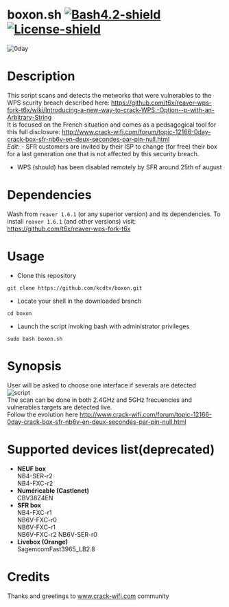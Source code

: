 # boxon.sh [![Bash4.2-shield]](http://tldp.org/LDP/abs/html/bashver4.html#AEN21220) [![License-shield]](https://raw.githubusercontent.com/v1s1t0r1sh3r3/airgeddon/master/LICENSE.md)  
![0day]

# **Description**  

This script scans and detects the metworks that were vulnerables to the WPS scurity breach described here: https://github.com/t6x/reaver-wps-fork-t6x/wiki/Introducing-a-new-way-to-crack-WPS:-Option--p-with-an-Arbitrary-String  
It is focused on the French situation and comes as a pedsagogical tool for this full disclosure: http://www.crack-wifi.com/forum/topic-12166-0day-crack-box-sfr-nb6v-en-deux-secondes-par-pin-null.html  
*Edit*: - SFR customers are invited by their ISP to change (for free) their box for a last generation one that is not affected by this security breach.   
 - WPS (should) has been disabled remotely by SFR around 25th of august 
  
# **Dependencies**  
  
Wash from `reaver 1.6.1` (or any superior version) and its dependencies. To install `reaver 1.6.1` (and other versions) visit: https://github.com/t6x/reaver-wps-fork-t6x  
  
  
# **Usage**  

- Clone this repository
```
git clone https://github.com/kcdtv/boxon.git
```   
- Locate your shell in the downloaded branch   
```
cd boxon
```
- Launch the script invoking bash with administrator privileges
```
sudo bash boxon.sh
```
  
  
# **Synopsis**  
  
User will be asked to choose one interface if severals are detected  
![script]  
The scan can be done in both 2.4GHz and 5GHz frecuencies and vulnerables targets are detected live.  
Follow the evolution here http://www.crack-wifi.com/forum/topic-12166-0day-crack-box-sfr-nb6v-en-deux-secondes-par-pin-null.html


# **Supported devices list**(deprecated)  

- **NEUF box**  
NB4-SER-r2  
NB4-FXC-r2  
- **Numéricable (Castlenet)**  
CBV38Z4EN  
- **SFR box**  
NB4-FXC-r1  
NB6V-FXC-r0  
NB6V-FXC-r1  
NB6V-FXC-r2
NB6V-SER-r0  
- **Livebox (Orange)**  
SagemcomFast3965_LB2.8


# **Credits**

Thanks and greetings to www.crack-wifi.com community


  
  
[Bash4.2-shield]: https://img.shields.io/badge/bash-4.2%2B-blue.svg?style=flat-square&colorA=273133&colorB=00db00 "Bash 4.2 or later"  

[License-shield]: https://img.shields.io/badge/license-GPL%20v3%2B-blue.svg?style=flat-square&colorA=273133&colorB=bd0000 "GPL v3+"  

[0day]: https://www.wifi-libre.com/img/members/3/cooltext254176200235321.gif  

[script]: http://pix.toile-libre.org/upload/original/1502974500.png
